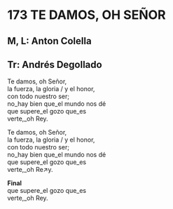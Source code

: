 # 173 TE DAMOS, OH SEÑOR

## M, L: Anton Colella
## Tr: Andrés Degollado

Te damos, oh Señor,  
la fuerza, la gloria / y el honor,  
con todo nuestro ser;  
no_hay bien que_el mundo nos dé  
que supere_el gozo que_es  
verte,_oh Rey.  

Te damos, oh Señor,  
la fuerza, la gloria / y el honor,  
con todo nuestro ser;  
no_hay bien que_el mundo nos dé  
que supere_el gozo que_es  
verte,_oh Re↗y.  

**Final**  
que supere_el gozo que_es  
verte,_oh Rey.  


